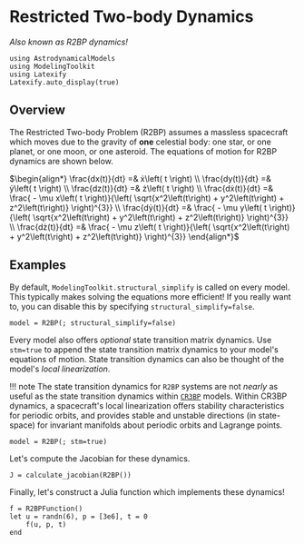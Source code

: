 # Restricted Two-body Dynamics
_Also known as R2BP dynamics!_

```@setup main
using AstrodynamicalModels
using ModelingToolkit
using Latexify
Latexify.auto_display(true)
```

## Overview

The Restricted Two-body Problem (R2BP) assumes a massless spacecraft which moves
due to the gravity of __one__ celestial body: one star, or one planet, 
or one moon, or one asteroid. The equations of motion for R2BP dynamics
are shown below.

$\begin{align*}
\frac{dx(t)}{dt} =& ẋ\left( t \right) \\
\frac{dy(t)}{dt} =& ẏ\left( t \right) \\
\frac{dz(t)}{dt} =& ż\left( t \right) \\
\frac{dẋ(t)}{dt} =& \frac{ - \mu x\left( t \right)}{\left( \sqrt{x^2\left(t\right) + y^2\left(t\right) + z^2\left(t\right)} \right)^{3}} \\
\frac{dẏ(t)}{dt} =& \frac{ - \mu y\left( t \right)}{\left( \sqrt{x^2\left(t\right) + y^2\left(t\right) + z^2\left(t\right)} \right)^{3}} \\
\frac{dż(t)}{dt} =& \frac{ - \mu z\left( t \right)}{\left( \sqrt{x^2\left(t\right) + y^2\left(t\right) + z^2\left(t\right)} \right)^{3}}
\end{align*}$

## Examples

By default, `ModelingToolkit.structural_simplify` is called on every
model. This typically makes solving the equations more efficient!
If you really want to, you can disable this by specifying
`structural_simplify=false`.

```@repl main
model = R2BP(; structural_simplify=false)
```

Every model also offers _optional_ state transition matrix dynamics.
Use `stm=true` to append the state transition matrix dynamics to your 
model's equations of motion. State transition dynamics can also 
be thought of the model's _local linearization_.

!!! note
    The state transition dynamics for `R2BP` systems are not
     _nearly_ as useful as the state transition dynamics within 
     [`CR3BP`](CR3BP.md) models. Within CR3BP dynamics,
     a spacecraft's local linearization offers stability 
     characteristics for periodic orbits, and provides 
     stable and unstable directions (in state-space)
     for invariant manifolds about periodic orbits and Lagrange 
     points.

```@repl main
model = R2BP(; stm=true)
```

Let's compute the Jacobian for these dynamics.

```@repl main
J = calculate_jacobian(R2BP())
```

Finally, let's construct a Julia function which implements these dynamics!

```@repl main
f = R2BPFunction()
let u = randn(6), p = [3e6], t = 0
    f(u, p, t)
end
```
